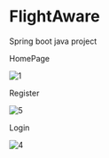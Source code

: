 # FlightAware
Spring boot java project

HomePage

![1](https://user-images.githubusercontent.com/93468770/212814070-5fe0429c-81b5-41c9-9343-671a1024280b.png)

Register

![5](https://user-images.githubusercontent.com/93468770/212814348-b91b0022-4ceb-4a3b-896b-a4742cdceb61.png)

Login

![4](https://user-images.githubusercontent.com/93468770/212814550-64fc6346-7c55-4db9-b51d-dee74389bbd1.png)
